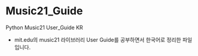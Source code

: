 # Music21_Guide
Python Music21 User_Guide KR

* mit.edu의 music21 라이브러리 User Guide를 공부하면서 한국어로 정리한 파일입니다.
